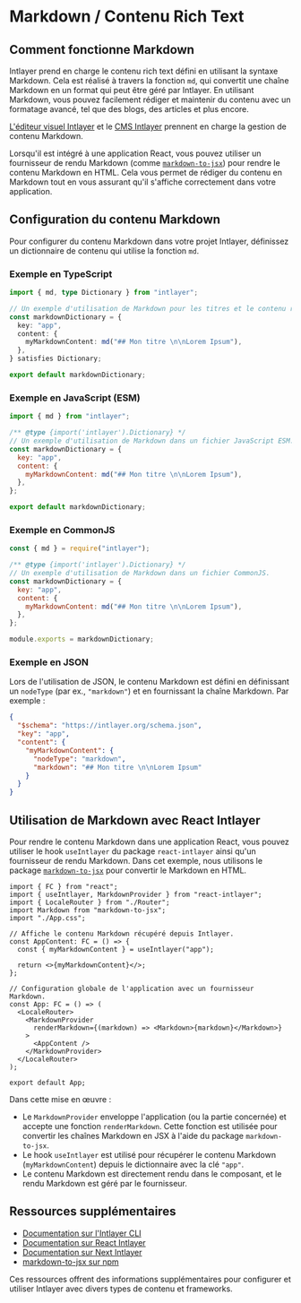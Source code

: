 # Markdown / Contenu Rich Text

## Comment fonctionne Markdown

Intlayer prend en charge le contenu rich text défini en utilisant la syntaxe Markdown. Cela est réalisé à travers la fonction `md`, qui convertit une chaîne Markdown en un format qui peut être géré par Intlayer. En utilisant Markdown, vous pouvez facilement rédiger et maintenir du contenu avec un formatage avancé, tel que des blogs, des articles et plus encore.

[L'éditeur visuel Intlayer](https://github.com/aymericzip/intlayer/blob/main/docs/fr/intlayer_visual_editor.md) et le [CMS Intlayer](https://github.com/aymericzip/intlayer/blob/main/docs/fr/intlayer_CMS.md) prennent en charge la gestion de contenu Markdown.

Lorsqu'il est intégré à une application React, vous pouvez utiliser un fournisseur de rendu Markdown (comme [`markdown-to-jsx`](https://www.npmjs.com/package/markdown-to-jsx)) pour rendre le contenu Markdown en HTML. Cela vous permet de rédiger du contenu en Markdown tout en vous assurant qu'il s'affiche correctement dans votre application.

## Configuration du contenu Markdown

Pour configurer du contenu Markdown dans votre projet Intlayer, définissez un dictionnaire de contenu qui utilise la fonction `md`.

### Exemple en TypeScript

```typescript fileName="markdownDictionary.content.ts" contentDeclarationFormat="typescript"
import { md, type Dictionary } from "intlayer";

// Un exemple d'utilisation de Markdown pour les titres et le contenu riche.
const markdownDictionary = {
  key: "app",
  content: {
    myMarkdownContent: md("## Mon titre \n\nLorem Ipsum"),
  },
} satisfies Dictionary;

export default markdownDictionary;
```

### Exemple en JavaScript (ESM)

```javascript fileName="markdownDictionary.content.mjs" contentDeclarationFormat="esm"
import { md } from "intlayer";

/** @type {import('intlayer').Dictionary} */
// Un exemple d'utilisation de Markdown dans un fichier JavaScript ESM.
const markdownDictionary = {
  key: "app",
  content: {
    myMarkdownContent: md("## Mon titre \n\nLorem Ipsum"),
  },
};

export default markdownDictionary;
```

### Exemple en CommonJS

```javascript fileName="markdownDictionary.content.cjs" contentDeclarationFormat="commonjs"
const { md } = require("intlayer");

/** @type {import('intlayer').Dictionary} */
// Un exemple d'utilisation de Markdown dans un fichier CommonJS.
const markdownDictionary = {
  key: "app",
  content: {
    myMarkdownContent: md("## Mon titre \n\nLorem Ipsum"),
  },
};

module.exports = markdownDictionary;
```

### Exemple en JSON

Lors de l'utilisation de JSON, le contenu Markdown est défini en définissant un `nodeType` (par ex., `"markdown"`) et en fournissant la chaîne Markdown. Par exemple :

```json fileName="markdownDictionary.content.json" contentDeclarationFormat="json"
{
  "$schema": "https://intlayer.org/schema.json",
  "key": "app",
  "content": {
    "myMarkdownContent": {
      "nodeType": "markdown",
      "markdown": "## Mon titre \n\nLorem Ipsum"
    }
  }
}
```

## Utilisation de Markdown avec React Intlayer

Pour rendre le contenu Markdown dans une application React, vous pouvez utiliser le hook `useIntlayer` du package `react-intlayer` ainsi qu'un fournisseur de rendu Markdown. Dans cet exemple, nous utilisons le package [`markdown-to-jsx`](https://www.npmjs.com/package/markdown-to-jsx) pour convertir le Markdown en HTML.

```tsx fileName="App.tsx" codeFormat="typescript"
import { FC } from "react";
import { useIntlayer, MarkdownProvider } from "react-intlayer";
import { LocaleRouter } from "./Router";
import Markdown from "markdown-to-jsx";
import "./App.css";

// Affiche le contenu Markdown récupéré depuis Intlayer.
const AppContent: FC = () => {
  const { myMarkdownContent } = useIntlayer("app");

  return <>{myMarkdownContent}</>;
};

// Configuration globale de l'application avec un fournisseur Markdown.
const App: FC = () => (
  <LocaleRouter>
    <MarkdownProvider
      renderMarkdown={(markdown) => <Markdown>{markdown}</Markdown>}
    >
      <AppContent />
    </MarkdownProvider>
  </LocaleRouter>
);

export default App;
```

Dans cette mise en œuvre :

- Le `MarkdownProvider` enveloppe l'application (ou la partie concernée) et accepte une fonction `renderMarkdown`. Cette fonction est utilisée pour convertir les chaînes Markdown en JSX à l'aide du package `markdown-to-jsx`.
- Le hook `useIntlayer` est utilisé pour récupérer le contenu Markdown (`myMarkdownContent`) depuis le dictionnaire avec la clé `"app"`.
- Le contenu Markdown est directement rendu dans le composant, et le rendu Markdown est géré par le fournisseur.

## Ressources supplémentaires

- [Documentation sur l'Intlayer CLI](https://github.com/aymericzip/intlayer/blob/main/docs/fr/intlayer_cli.md)
- [Documentation sur React Intlayer](https://github.com/aymericzip/intlayer/blob/main/docs/fr/intlayer_with_create_react_app.md)
- [Documentation sur Next Intlayer](https://github.com/aymericzip/intlayer/blob/main/docs/fr/intlayer_with_nextjs_15.md)
- [markdown-to-jsx sur npm](https://www.npmjs.com/package/markdown-to-jsx)

Ces ressources offrent des informations supplémentaires pour configurer et utiliser Intlayer avec divers types de contenu et frameworks.
